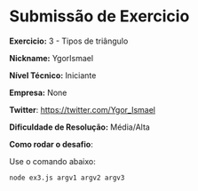 # Submissão de Exercicio

**Exercicio:** 3 - Tipos de triângulo

**Nickname:** YgorIsmael

**Nível Técnico:** Iniciante

**Empresa:** None

**Twitter**: https://twitter.com/Ygor_Ismael

**Dificuldade de Resolução:** Média/Alta

**Como rodar o desafio**:

Use o comando abaixo:

```bash
node ex3.js argv1 argv2 argv3
```
